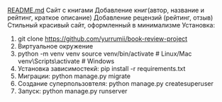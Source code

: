 [README.md](https://github.com/user-attachments/files/21575763/README.md)
Сайт с книгами
Добавление книг(автор, название и рейтинг, краткое описание)
Добавление рецензий (рейтинг, отзыв)
Стильный красивый сайт, оформленный в минимализме
Установка:
1. git clone https://github.com/yurrumii/book-review-project
2. Виртуальное окружение 
3. python -m venv venv
source venv/bin/activate  # Linux/Mac
venv\Scripts\activate  # Windows
4. Установка зависимостекй: 
pip install -r requirements.txt
5. Миграции:
python manage.py migrate
6. Создание суперпользовтеля:
python manage.py createsuperuser
7. Запуск:
python manage.py runserver

